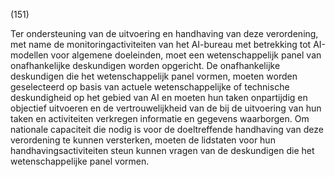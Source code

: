 (151)

Ter ondersteuning van de uitvoering en handhaving van deze verordening, met name de monitoringactiviteiten van het AI-bureau met betrekking tot AI-modellen voor algemene doeleinden, moet een wetenschappelijk panel van onafhankelijke deskundigen worden opgericht. De onafhankelijke deskundigen die het wetenschappelijk panel vormen, moeten worden geselecteerd op basis van actuele wetenschappelijke of technische deskundigheid op het gebied van AI en moeten hun taken onpartijdig en objectief uitvoeren en de vertrouwelijkheid van de bij de uitvoering van hun taken en activiteiten verkregen informatie en gegevens waarborgen. Om nationale capaciteit die nodig is voor de doeltreffende handhaving van deze verordening te kunnen versterken, moeten de lidstaten voor hun handhavingsactiviteiten steun kunnen vragen van de deskundigen die het wetenschappelijke panel vormen.
